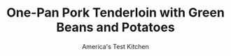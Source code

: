 ---
layout: ../../layouts/MarkdownPostLayout.astro
title: One-Pan Pork Tenderloin with Green Beans and Potatoes
author: America's Test Kitchen
pubDate: 2023-03-15
description: "An unexpected ingredient solved two problems in this easy weeknight dinner."
image_url: https://res.cloudinary.com/hksqkdlah/image/upload/ar_1:1,c_fill,dpr_2.0,f_auto,fl_lossy.progressive.strip_profile,g_faces:auto,q_auto:low,w_344/25093_sfs-one-pan-pork-tenderloin-with-fingerling-potatoes-20
tags: ["Main Courses","Vegetables","Potatoes","Pork","Cookbook Collection"]
calories: 
protein: 
carbohydrates: 
fats: 
fiber: 
ingredients: ["4 tablespoons, unsalted butter, softened","2 tablespoons, minced fresh chives","1 , garlic clove, minced to paste","3/4 teaspoons, table salt, divided","¾ teaspoons, black pepper, divided","2 pounds, pork tenderloins (2 loins), trimmed","1/4 cup, hoisin sauce","1 pound, green beans, trimmed","3 tablespoons, extra-virgin olive oil","1 1/2 pounds fingerling, potatoes, unpeeled, halved lengthwise"]
serves: 6
time: "1¼ hours"
instructions: ["Adjust oven rack to lower-middle position and heat oven to 450 degrees. Combine butter, chives, garlic, 1/4 teaspoon salt, and 1/4 teaspoon pepper in bowl; set aside. Pat pork dry with paper towels and season with pepper. Brush tenderloins all over with hoisin sauce.","Toss green beans, 1 tablespoon oil, 1/4 teaspoon salt, and 1/4 teaspoon pepper together in large bowl. Arrange green bean mixture crosswise down center of rimmed baking sheet, leaving room on both sides for potatoes. Toss potatoes, remaining 2 tablespoons oil, 1/4 teaspoon salt, and 1/4 teaspoon pepper together in now-empty bowl. Arrange potatoes, cut side down, on both sides of green beans.","Lay tenderloins, side by side without touching, lengthwise on top of green beans. Roast until pork registers 140 degrees, 20 to 25 minutes. Transfer tenderloins to carving board and dot each with 1 tablespoon reserved herb butter. Tent with aluminum foil and let rest while vegetables finish cooking.","Gently stir vegetables on sheet to combine. Return sheet to oven and roast until vegetables are tender and golden brown, 5 to 10 minutes longer. Remove from oven, add remaining 2 tablespoons herb butter to sheet, and toss vegetables to coat. Transfer vegetables to platter. Cut pork into 1/2-inch-thick slices and place over vegetables, pouring any accumulated juices over top. Serve."]
nutrition: undefined
notes: "Buy tenderloins that are of equal size and weight so they cook at the same rate. A rasp-style grater makes quick work of turning the garlic into a paste. Our favorite hoisin sauce is Kikkoman’s."
---